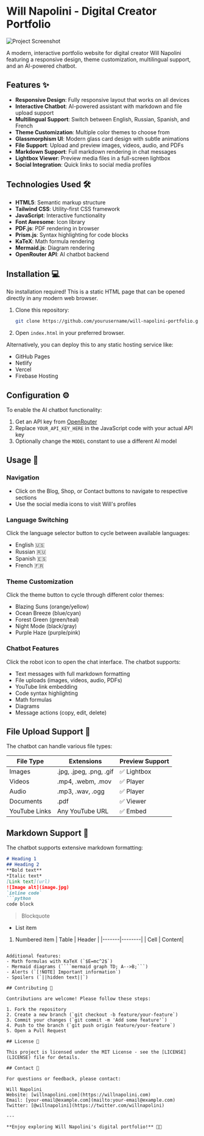 # Will Napolini - Digital Creator Portfolio

![Project Screenshot](https://avatars.githubusercontent.com/u/192521042?v=4)

A modern, interactive portfolio website for digital creator Will Napolini featuring a responsive design, theme customization, multilingual support, and an AI-powered chatbot.

## Features ✨

- **Responsive Design**: Fully responsive layout that works on all devices
- **Interactive Chatbot**: AI-powered assistant with markdown and file upload support
- **Multilingual Support**: Switch between English, Russian, Spanish, and French
- **Theme Customization**: Multiple color themes to choose from
- **Glassmorphism UI**: Modern glass card design with subtle animations
- **File Support**: Upload and preview images, videos, audio, and PDFs
- **Markdown Support**: Full markdown rendering in chat messages
- **Lightbox Viewer**: Preview media files in a full-screen lightbox
- **Social Integration**: Quick links to social media profiles

## Technologies Used 🛠️

- **HTML5**: Semantic markup structure
- **Tailwind CSS**: Utility-first CSS framework
- **JavaScript**: Interactive functionality
- **Font Awesome**: Icon library
- **PDF.js**: PDF rendering in browser
- **Prism.js**: Syntax highlighting for code blocks
- **KaTeX**: Math formula rendering
- **Mermaid.js**: Diagram rendering
- **OpenRouter API**: AI chatbot backend

## Installation 💻

No installation required! This is a static HTML page that can be opened directly in any modern web browser.

1. Clone this repository:
   ```bash
   git clone https://github.com/yourusername/will-napolini-portfolio.git
   ```
2. Open `index.html` in your preferred browser.

Alternatively, you can deploy this to any static hosting service like:
- GitHub Pages
- Netlify
- Vercel
- Firebase Hosting

## Configuration ⚙️

To enable the AI chatbot functionality:

1. Get an API key from [OpenRouter](https://openrouter.ai/)
2. Replace `YOUR_API_KEY_HERE` in the JavaScript code with your actual API key
3. Optionally change the `MODEL` constant to use a different AI model

## Usage 🚀

### Navigation
- Click on the Blog, Shop, or Contact buttons to navigate to respective sections
- Use the social media icons to visit Will's profiles

### Language Switching
Click the language selector button to cycle between available languages:
- English 🇺🇸
- Russian 🇷🇺
- Spanish 🇪🇸
- French 🇫🇷

### Theme Customization
Click the theme button to cycle through different color themes:
- Blazing Suns (orange/yellow)
- Ocean Breeze (blue/cyan)
- Forest Green (green/teal)
- Night Mode (black/gray)
- Purple Haze (purple/pink)

### Chatbot Features
Click the robot icon to open the chat interface. The chatbot supports:
- Text messages with full markdown formatting
- File uploads (images, videos, audio, PDFs)
- YouTube link embedding
- Code syntax highlighting
- Math formulas
- Diagrams
- Message actions (copy, edit, delete)

## File Upload Support 📁

The chatbot can handle various file types:

| File Type       | Extensions               | Preview Support |
|-----------------|--------------------------|-----------------|
| Images          | .jpg, .jpeg, .png, .gif | ✅ Lightbox     |
| Videos          | .mp4, .webm, .mov       | ✅ Player       |
| Audio           | .mp3, .wav, .ogg        | ✅ Player       |
| Documents       | .pdf                    | ✅ Viewer       |
| YouTube Links   | Any YouTube URL         | ✅ Embed        |

## Markdown Support 📝

The chatbot supports extensive markdown formatting:

```markdown
# Heading 1
## Heading 2
**Bold text**
*Italic text*
[Link text](url)
![Image alt](image.jpg)
`inline code`
```python
code block
```
> Blockquote
- List item
1. Numbered item
| Table | Header |
|-------|--------|
| Cell  | Content|
```

Additional features:
- Math formulas with KaTeX (`$E=mc^2$`)
- Mermaid diagrams (````mermaid graph TD; A-->B;```)
- Alerts (`[!NOTE] Important information`)
- Spoilers (`||hidden text||`)

## Contributing 🤝

Contributions are welcome! Please follow these steps:

1. Fork the repository
2. Create a new branch (`git checkout -b feature/your-feature`)
3. Commit your changes (`git commit -m 'Add some feature'`)
4. Push to the branch (`git push origin feature/your-feature`)
5. Open a Pull Request

## License 📄

This project is licensed under the MIT License - see the [LICENSE](LICENSE) file for details.

## Contact 📧

For questions or feedback, please contact:

Will Napolini  
Website: [willnapolini.com](https://willnapolini.com)  
Email: [your-email@example.com](mailto:your-email@example.com)  
Twitter: [@willnapolini](https://twitter.com/willnapolini)

---

**Enjoy exploring Will Napolini's digital portfolio!** 🎨✨
